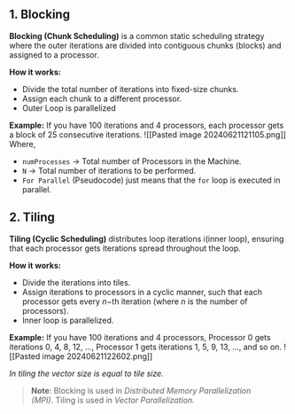    
## 1. Blocking
**Blocking (Chunk Scheduling)** is a common static scheduling strategy where the outer iterations are divided into contiguous chunks (blocks) and assigned to a processor.

**How it works:**
- Divide the total number of iterations into fixed-size chunks.
- Assign each chunk to a different processor.
- Outer Loop is parallelized

**Example:** If you have 100 iterations and 4 processors, each processor gets a block of 25 consecutive iterations.
![[Pasted image 20240621121105.png]]
Where, 
 - `numProcesses` -> Total number of Processors in the Machine.
 - `N` -> Total number of iterations to be performed. 
- `For Parallel` (Pseudocode) just means that the `for` loop is executed in parallel. 
## 2. Tiling
**Tiling (Cyclic Scheduling)** distributes loop iterations i(inner loop), ensuring that each processor gets iterations spread throughout the loop.

**How it works:**

- Divide the iterations into tiles.
- Assign iterations to processors in a cyclic manner, such that each processor gets every $n-$th iteration (where $n$ is the number of processors).
- Inner loop is parallelized. 

**Example:** If you have 100 iterations and 4 processors, Processor 0 gets iterations 0, 4, 8, 12, ..., Processor 1 gets iterations 1, 5, 9, 13, ..., and so on.
![[Pasted image 20240621122602.png]]

*In tiling the vector size is equal to tile size.*

> **Note**: Blocking is used in *Distributed Memory Parallelization (MPI)*. Tiling is used in *Vector Parallelization.*



